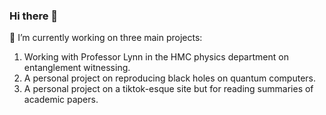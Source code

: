 ### Hi there 👋
🔭 I’m currently working on three main projects:
1. Working with Professor Lynn in the HMC physics department on entanglement witnessing.
2. A personal project on reproducing black holes on quantum computers.
3. A personal project on a tiktok-esque site but for reading summaries of academic papers. 
<!--
**levgru/levgru** is a ✨ _special_ ✨ repository because its `README.md` (this file) appears on your GitHub profile.

Here are some ideas to get you started:

- 🔭 I’m currently working on ...
- 🌱 I’m currently learning ...
- 👯 I’m looking to collaborate on ...
- 🤔 I’m looking for help with ...
- 💬 Ask me about ...
- 📫 How to reach me: ...
- 😄 Pronouns: ...
- ⚡ Fun fact: ...
-->
